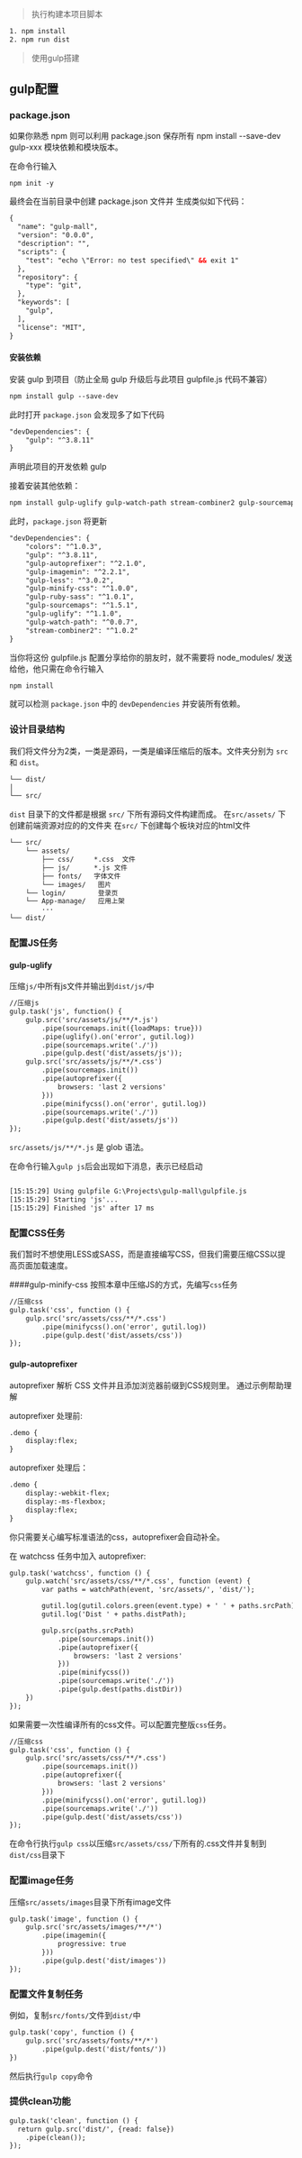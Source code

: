 > 执行构建本项目脚本
```html
1. npm install
2. npm run dist
```


> 使用gulp搭建
## gulp配置

### package.json

如果你熟悉 npm 则可以利用 package.json 保存所有 npm install --save-dev gulp-xxx 模块依赖和模块版本。

在命令行输入

```
npm init -y
```
最终会在当前目录中创建 package.json 文件并                                                             生成类似如下代码：

```html
{
  "name": "gulp-mall",
  "version": "0.0.0",
  "description": "",
  "scripts": {
    "test": "echo \"Error: no test specified\" && exit 1"
  },
  "repository": {
    "type": "git",
  },
  "keywords": [
    "gulp",
  ],
  "license": "MIT",
}
```

#### 安装依赖

安装 gulp 到项目（防止全局 gulp 升级后与此项目 gulpfile.js 代码不兼容）

```html
npm install gulp --save-dev
```

此时打开 ```package.json``` 会发现多了如下代码

```html
"devDependencies": {
    "gulp": "^3.8.11"
}
```

声明此项目的开发依赖 gulp

接着安装其他依赖：

```html
npm install gulp-uglify gulp-watch-path stream-combiner2 gulp-sourcemaps gulp-minify-css gulp-autoprefixer gulp-less gulp-ruby-sass gulp-imagemin gulp-util --save-dev
```

此时，```package.json``` 将更新

```html
"devDependencies": {
    "colors": "^1.0.3",
    "gulp": "^3.8.11",
    "gulp-autoprefixer": "^2.1.0",
    "gulp-imagemin": "^2.2.1",
    "gulp-less": "^3.0.2",
    "gulp-minify-css": "^1.0.0",
    "gulp-ruby-sass": "^1.0.1",
    "gulp-sourcemaps": "^1.5.1",
    "gulp-uglify": "^1.1.0",
    "gulp-watch-path": "^0.0.7",
    "stream-combiner2": "^1.0.2"
}
```
当你将这份 gulpfile.js 配置分享给你的朋友时，就不需要将 node_modules/ 发送给他，他只需在命令行输入
```html
npm install
```
就可以检测 ```package.json``` 中的 ```devDependencies``` 并安装所有依赖。

### 设计目录结构

我们将文件分为2类，一类是源码，一类是编译压缩后的版本。文件夹分别为 ```src``` 和 ```dist```。

```html
└── dist/
│
└── src/
```

```dist``` 目录下的文件都是根据 ```src/``` 下所有源码文件构建而成。
在```src/assets/``` 下创建前端资源对应的的文件夹
在```src/``` 下创建每个板块对应的html文件

```html
└── src/
    └── assets/
        ├── css/     *.css  文件
        ├── js/      *.js 文件
        ├── fonts/   字体文件
        └── images/   图片
    └── login/        登录页
    └── App-manage/   应用上架
        ···
└── dist/

```

### 配置JS任务

#### gulp-uglify

压缩```js/```中所有js文件并输出到```dist/js/```中

```html
//压缩js
gulp.task('js', function() {
    gulp.src('src/assets/js/**/*.js')
        .pipe(sourcemaps.init({loadMaps: true}))
        .pipe(uglify().on('error', gutil.log))
        .pipe(sourcemaps.write('./'))
        .pipe(gulp.dest('dist/assets/js'));
    gulp.src('src/assets/js/**/*.css')
        .pipe(sourcemaps.init())
        .pipe(autoprefixer({
            browsers: 'last 2 versions'
        }))
        .pipe(minifycss().on('error', gutil.log))
        .pipe(sourcemaps.write('./'))
        .pipe(gulp.dest('dist/assets/js'))
});
```

```src/assets/js/**/*.js``` 是 glob 语法。

在命令行输入```gulp js```后会出现如下消息，表示已经启动

```html

[15:15:29] Using gulpfile G:\Projects\gulp-mall\gulpfile.js
[15:15:29] Starting 'js'...
[15:15:29] Finished 'js' after 17 ms
```

### 配置CSS任务

我们暂时不想使用LESS或SASS，而是直接编写CSS，但我们需要压缩CSS以提高页面加载速度。

####gulp-minify-css
按照本章中压缩JS的方式，先编写```css```任务

```html
//压缩css
gulp.task('css', function () {
    gulp.src('src/assets/css/**/*.css')
        .pipe(minifycss().on('error', gutil.log))
        .pipe(gulp.dest('dist/assets/css'))
});
```

#### gulp-autoprefixer

autoprefixer 解析 CSS 文件并且添加浏览器前缀到CSS规则里。
通过示例帮助理解

autoprefixer 处理前:

```html
.demo {
    display:flex;
}
```
autoprefixer 处理后：
```html
.demo {
    display:-webkit-flex;
    display:-ms-flexbox;
    display:flex;
}
```
你只需要关心编写标准语法的css，autoprefixer会自动补全。

在 watchcss 任务中加入 autoprefixer:

```html
gulp.task('watchcss', function () {
    gulp.watch('src/assets/css/**/*.css', function (event) {
        var paths = watchPath(event, 'src/assets/', 'dist/');

        gutil.log(gutil.colors.green(event.type) + ' ' + paths.srcPath)
        gutil.log('Dist ' + paths.distPath);

        gulp.src(paths.srcPath)
            .pipe(sourcemaps.init())
            .pipe(autoprefixer({
                browsers: 'last 2 versions'
            }))
            .pipe(minifycss())
            .pipe(sourcemaps.write('./'))
            .pipe(gulp.dest(paths.distDir))
    })
});
```

如果需要一次性编译所有的css文件。可以配置完整版```css```任务。
```html
//压缩css
gulp.task('css', function () {
    gulp.src('src/assets/css/**/*.css')
        .pipe(sourcemaps.init())
        .pipe(autoprefixer({
            browsers: 'last 2 versions'
        }))
        .pipe(minifycss().on('error', gutil.log))
        .pipe(sourcemaps.write('./'))
        .pipe(gulp.dest('dist/assets/css'))
});
```

在命令行执行```gulp css```以压缩```src/assets/css/```下所有的.css文件并复制到```dist/css```目录下

### 配置image任务

压缩```src/assets/images```目录下所有image文件
```html
gulp.task('image', function () {
    gulp.src('src/assets/images/**/*')
        .pipe(imagemin({
            progressive: true
        }))
        .pipe(gulp.dest('dist/images'))
});
```

### 配置文件复制任务

例如，复制```src/fonts/```文件到```dist/```中

```html
gulp.task('copy', function () {
    gulp.src('src/assets/fonts/**/*')
        .pipe(gulp.dest('dist/fonts/'))
})
```
然后执行```gulp copy```命令

### 提供clean功能

```html
gulp.task('clean', function () {  
  return gulp.src('dist/', {read: false})
    .pipe(clean());
});

```





